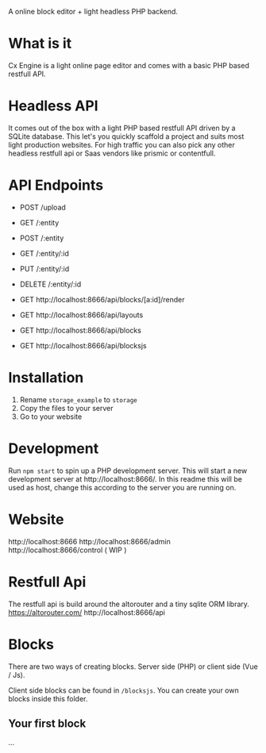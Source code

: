 A online block editor + light headless PHP backend.

# What is it
Cx Engine is a light online page editor and comes with a basic PHP based restfull API.

# Headless API
It comes out of the box with a light PHP based restfull API driven by a SQLite database. This let's you quickly scaffold a project and suits most light production websites. For high traffic you can also pick any other headless restfull api or Saas vendors like prismic or contentfull.

# API Endpoints
- POST /upload

- GET /:entity
- POST /:entity
- GET /:entity/:id
- PUT /:entity/:id
- DELETE /:entity/:id

- GET http://localhost:8666/api/blocks/[a:id]/render
- GET http://localhost:8666/api/layouts
- GET http://localhost:8666/api/blocks
- GET http://localhost:8666/api/blocksjs

# Installation
1. Rename `storage_example` to `storage`
2. Copy the files to your server
3. Go to your website

# Development
Run `npm start` to spin up a PHP development server. 
This will start a new development server at http://localhost:8666/. 
In this readme this will be used as host, change this according to the server you are running on.

# Website
http://localhost:8666
http://localhost:8666/admin
http://localhost:8666/control ( WIP )

# Restfull Api
The restfull api is build around the altorouter and a tiny sqlite ORM library.
https://altorouter.com/
http://localhost:8666/api

# Blocks
There are two ways of creating blocks. Server side (PHP) or client side (Vue / Js).

Client side blocks can be found in `/blocksjs`. You can create your own blocks inside this folder. 

## Your first block
...

